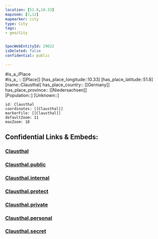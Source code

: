 ```yaml
---
location: [51.8,10.33] 
mapzoom: [7,12] 
mapmarker: city 
type: City
tags:
- geo/City


SpocWebEntityId: 29622
isDeleted: false
confidential: public

---
```

#is_a_/Place  
#is_a_ :: [[Place]] 
[has_place_longitude::10.33] 
[has_place_latitude::51.8] 
[name::Clausthal] 
has_place_country:: [[Germany]]  
has_place_province:: [[Niedersachsen]]  
[Population::] 
[Unknown::] 


```leaflet
id: Clausthal
coordinates: [[Clausthal]] 
markerFile: [[Clausthal]] 
defaultZoom: 11 
maxZoom: 18
```


## Confidential Links & Embeds: 

### [Clausthal](/_Standards/Earth/Continent/Europe/Europe~Central/Germany/Germany~West/Niedersachsen/counties~Niedersachsen/Goslar/cities~Goslar/Clausthal-Zellerfeld/boroughs~Clausthal-Z/Clausthal-Zellerfeld-borough/Clausthal.md) 

### [Clausthal.public](/_public/Earth/Continent/Europe/Europe~Central/Germany/Germany~West/Niedersachsen/counties~Niedersachsen/Goslar/cities~Goslar/Clausthal-Zellerfeld/boroughs~Clausthal-Z/Clausthal-Zellerfeld-borough/Clausthal.public.md) 

### [Clausthal.internal](/_internal/Earth/Continent/Europe/Europe~Central/Germany/Germany~West/Niedersachsen/counties~Niedersachsen/Goslar/cities~Goslar/Clausthal-Zellerfeld/boroughs~Clausthal-Z/Clausthal-Zellerfeld-borough/Clausthal.internal.md) 

### [Clausthal.protect](/_protect/Earth/Continent/Europe/Europe~Central/Germany/Germany~West/Niedersachsen/counties~Niedersachsen/Goslar/cities~Goslar/Clausthal-Zellerfeld/boroughs~Clausthal-Z/Clausthal-Zellerfeld-borough/Clausthal.protect.md) 

### [Clausthal.private](/_private/Earth/Continent/Europe/Europe~Central/Germany/Germany~West/Niedersachsen/counties~Niedersachsen/Goslar/cities~Goslar/Clausthal-Zellerfeld/boroughs~Clausthal-Z/Clausthal-Zellerfeld-borough/Clausthal.private.md) 

### [Clausthal.personal](/_personal/Earth/Continent/Europe/Europe~Central/Germany/Germany~West/Niedersachsen/counties~Niedersachsen/Goslar/cities~Goslar/Clausthal-Zellerfeld/boroughs~Clausthal-Z/Clausthal-Zellerfeld-borough/Clausthal.personal.md) 

### [Clausthal.secret](/_secret/Earth/Continent/Europe/Europe~Central/Germany/Germany~West/Niedersachsen/counties~Niedersachsen/Goslar/cities~Goslar/Clausthal-Zellerfeld/boroughs~Clausthal-Z/Clausthal-Zellerfeld-borough/Clausthal.secret.md)

